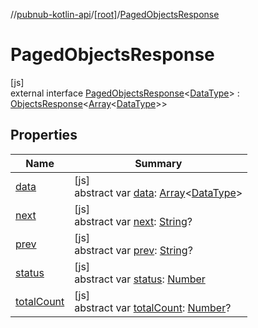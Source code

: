 //[pubnub-kotlin-api](../../../index.md)/[[root]](../index.md)/[PagedObjectsResponse](index.md)

# PagedObjectsResponse

[js]\
external interface [PagedObjectsResponse](index.md)&lt;[DataType](index.md)&gt; : [ObjectsResponse](../-objects-response/index.md)&lt;[Array](https://kotlinlang.org/api/core/kotlin-stdlib/kotlin/-array/index.html)&lt;[DataType](index.md)&gt;&gt;

## Properties

| Name | Summary |
|---|---|
| [data](../-objects-response/data.md) | [js]<br>abstract var [data](../-objects-response/data.md): [Array](https://kotlinlang.org/api/core/kotlin-stdlib/kotlin/-array/index.html)&lt;[DataType](index.md)&gt; |
| [next](next.md) | [js]<br>abstract var [next](next.md): [String](https://kotlinlang.org/api/core/kotlin-stdlib/kotlin/-string/index.html)? |
| [prev](prev.md) | [js]<br>abstract var [prev](prev.md): [String](https://kotlinlang.org/api/core/kotlin-stdlib/kotlin/-string/index.html)? |
| [status](../-objects-response/status.md) | [js]<br>abstract var [status](../-objects-response/status.md): [Number](https://kotlinlang.org/api/core/kotlin-stdlib/kotlin/-number/index.html) |
| [totalCount](total-count.md) | [js]<br>abstract var [totalCount](total-count.md): [Number](https://kotlinlang.org/api/core/kotlin-stdlib/kotlin/-number/index.html)? |

